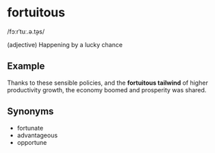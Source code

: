 # fortuitous

/fɔːrˈtuː.ə.t̬əs/

(adjective) Happening by a lucky chance

## Example

Thanks to these sensible policies, and the **fortuitous tailwind** of higher productivity growth, the economy boomed and prosperity was shared.

## Synonyms

+ fortunate
+ advantageous
+ opportune
